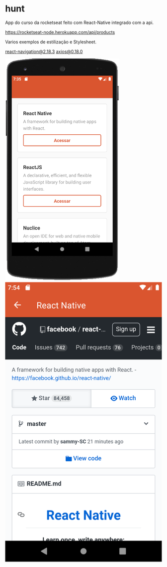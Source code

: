 # hunt

App do curso da rocketseat feito com React-Native integrado com a api.

https://rocketseat-node.herokuapp.com/api/products

Varios exemplos de estilização e Stylesheet.

react-navigation@2.18.3
axios@0.18.0

![GitHub Logo](https://github.com/ferdnano/hunt/blob/master/img/img1.png)
![GitHub Logo](https://github.com/ferdnano/hunt/blob/master/img/img2.png)

